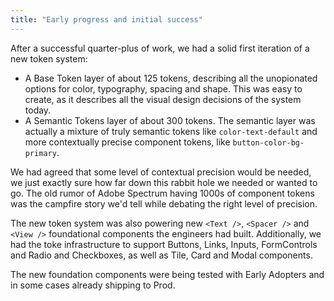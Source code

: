 ```yaml
---
title: "Early progress and initial success"
---
```


After a successful quarter-plus of work, we had a solid first iteration of a new token system:

* A Base Token layer of about 125 tokens, describing all the unopionated options for color, typography, spacing and shape. This was easy to create, as it describes all the visual design decisions of the system today.
* A Semantic Tokens layer of about 300 tokens. The semantic layer was actually a mixture of truly semantic tokens like `color-text-default` and more contextually precise component tokens, like `button-color-bg-primary`.

We had agreed that some level of contextual precision would be needed, we just exactly sure how far down this rabbit hole we needed or wanted to go. The old rumor of Adobe Spectrum having 1000s of component tokens was the campfire story we'd tell while debating the right level of precision.

The new token system was also powering new `<Text />`, `<Spacer />` and `<View />` foundational components the engineers had built. Additionally, we had the toke infrastructure to support Buttons, Links, Inputs, FormControls and Radio and Checkboxes, as well as Tile, Card and Modal components.

The new foundation components were being tested with Early Adopters and in some cases already shipping to Prod.